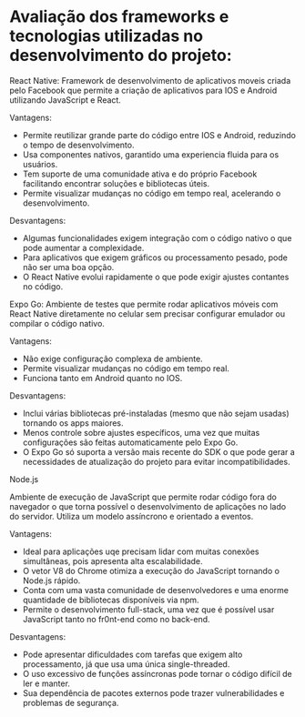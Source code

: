 # Avaliação dos frameworks e tecnologias utilizadas no desenvolvimento do projeto:

React Native:
Framework de desenvolvimento de aplicativos moveis criada pelo Facebook que permite a criação de aplicativos para IOS e Android utilizando JavaScript e React.

Vantagens:

- Permite reutilizar grande parte do código entre IOS e Android, reduzindo o tempo de desenvolvimento.
- Usa componentes nativos, garantido uma experiencia fluida para os usuários.
- Tem suporte de uma comunidade ativa e do próprio Facebook facilitando encontrar soluções e bibliotecas úteis.
- Permite visualizar mudanças no código em tempo real, acelerando o desenvolvimento.

Desvantagens:

- Algumas funcionalidades exigem integração com o código nativo o que pode aumentar a complexidade.
- Para aplicativos que exigem gráficos ou processamento pesado, pode não ser uma boa opção.
- O React Native evolui rapidamente o que pode exigir ajustes contantes no código.

Expo Go:
Ambiente de testes que permite rodar aplicativos móveis com React Native diretamente no celular sem precisar configurar emulador ou compilar o código nativo. 

Vantagens:

- Não exige configuração complexa de ambiente.
- Permite visualizar mudanças no código em tempo real.
- Funciona tanto em Android quanto no IOS.

Desvantagens: 

- Inclui várias bibliotecas pré-instaladas (mesmo que não sejam usadas) tornando os apps maiores.
- Menos controle sobre ajustes específicos, uma vez que muitas configurações são feitas automaticamente pelo Expo Go.
- O Expo Go só suporta a versão mais recente do SDK o que pode gerar a necessidades de atualização do projeto para evitar incompatibilidades.

Node.js

Ambiente de execução de JavaScript que permite rodar código fora do navegador o que torna possível o desenvolvimento de aplicações no lado do servidor. Utiliza um modelo assíncrono e orientado a eventos.

Vantagens:

- Ideal para aplicações uqe precisam lidar com muitas conexões simultâneas, pois apresenta alta escalabilidade.
-  O vetor V8 do Chrome otimiza a execução do JavaScript tornando o Node.js rápido.
-  Conta com uma vasta comunidade de desenvolvedores e uma enorme quantidade de bibliotecas disponíveis via npm.
-  Permite o desenvolvimento full-stack, uma vez que é possível usar JavaScript tanto no fr0nt-end como no back-end.

Desvantagens:

- Pode apresentar dificuldades com tarefas que exigem alto processamento, já que usa uma única single-threaded.
- O uso excessivo de funções assíncronas pode tornar o código difícil de ler e manter.
- Sua dependência de pacotes externos pode trazer vulnerabilidades e problemas de segurança.